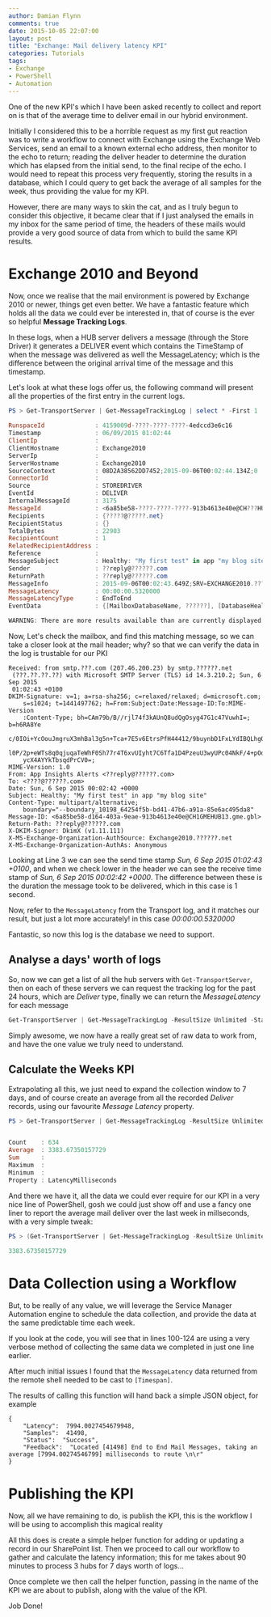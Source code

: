 ```yaml
---
author: Damian Flynn
comments: true
date: 2015-10-05 22:07:00
layout: post
title: "Exchange: Mail delivery latency KPI"
categories: Tutorials
tags:
- Exchange
- PowerShell
- Automation
---
```


One of the new KPI's which I have been asked recently to collect and report on is that of the average time to deliver email in our hybrid environment.

Initially I considered this to be a horrible request as my first gut reaction was to write a workflow to connect with Exchange using the Exchange Web Services, send an email to a known external echo address, then monitor to the echo to return; reading the deliver header to determine the duration which has elapsed from the initial send, to the final recipe of the echo. I would need to repeat this process very frequently, storing the results in a database, which I could query to get back the average of all samples for the week, thus providing the value for my KPI.

However, there are many ways to skin the cat, and as I truly begun to consider this objective, it became clear that if I just analysed the emails in my inbox for the same period of time, the headers of these mails would provide a very good source of data from which to build the same KPI results.

# Exchange 2010 and Beyond

Now, once we realise that the mail environment is powered by Exchange 2010 or newer, things get even better. We have a fantastic feature which holds all the data we could ever be interested in, that of course is the ever so helpful **Message Tracking Logs**.

In these logs, when a HUB server delivers a message (through the Store Driver) it generates a DELIVER event which contains the TimeStamp of when the message was delivered as well the MessageLatency; which is the difference between the original arrival time of the message and this timestamp.

Let's look at what these logs offer us, the following command will present all the properties of the first entry in the current logs.

```powershell
PS > Get-TransportServer | Get-MessageTrackingLog | select * -First 1

RunspaceId              : 4159009d-????-????-????-4edccd3e6c16
Timestamp               : 06/09/2015 01:02:44
ClientIp                :
ClientHostname          : Exchange2010
ServerIp                :
ServerHostname          : Exchange2010
SourceContext           : 08D2A38562DD7452;2015-09-06T00:02:44.134Z;0
ConnectorId             :
Source                  : STOREDRIVER
EventId                 : DELIVER
InternalMessageId       : 3175
MessageId               : <6a85be58-????-????-????-913b4613e40e@CH???HUB13.???.gbl>
Recipients              : {?????@?????.net}
RecipientStatus         : {}
TotalBytes              : 22903
RecipientCount          : 1
RelatedRecipientAddress :
Reference               :
MessageSubject          : Healthy: "My first test" in app "my blog site"
Sender                  : ??reply@??????.com
ReturnPath              : ??reply@??????.com
MessageInfo             : 2015-09-06T00:02:43.649Z;SRV=EXCHANGE2010.??????.net:TOTAL=0
MessageLatency          : 00:00:00.5320000
MessageLatencyType      : EndToEnd
EventData               : {[MailboxDatabaseName, ??????], [DatabaseHealth, -1]}

WARNING: There are more results available than are currently displayed. To view them, increase the value of the ResultSize parameter.
```

Now, Let's check the mailbox, and find this matching message, so we can take a closer look at the mail header; why? so that we can verify the data in the log is trustable for our PKI

```
Received: from smtp.???.com (207.46.200.23) by smtp.??????.net
 (???.??.??.??) with Microsoft SMTP Server (TLS) id 14.3.210.2; Sun, 6 Sep 2015
 01:02:43 +0100
DKIM-Signature: v=1; a=rsa-sha256; c=relaxed/relaxed; d=microsoft.com;
	s=s1024; t=1441497762; h=From:Subject:Date:Message-ID:To:MIME-Version
	:Content-Type; bh=CAm79b/B//rjl74f3kAUnQ8udQgOsyg47G1c47VuwhI=; b=h6RA8Ye
	c/0IOi+YcOouJmgruX3mhBal3g5n+Tca+7E5v6EtrsPfH44412/9buynbD1FxLYdIBQLhgQ6I
	l0P/2p+eWTs8q0qjuqaTeWhF0Sh77r4T6xvUIyht7C6Tfa1D4PzeuU3wyUPc04NkF/4+pOd5j
	ycX4AYYkTbsqdPrCV0=;
MIME-Version: 1.0
From: App Insights Alerts <??reply@??????.com>
To: <????@??????.com>
Date: Sun, 6 Sep 2015 00:02:42 +0000
Subject: Healthy: "My first test" in app "my blog site"
Content-Type: multipart/alternative;
	boundary="--boundary_10198_64254f5b-bd41-47b6-a91a-85e6ac495da8"
Message-ID: <6a85be58-d164-403a-9eae-913b4613e40e@CH1GMEHUB13.gme.gbl>
Return-Path: ??reply@??????.com
X-DKIM-Signer: DkimX (v1.11.111)
X-MS-Exchange-Organization-AuthSource: Exchange2010.??????.net
X-MS-Exchange-Organization-AuthAs: Anonymous
```
Looking at Line 3 we can see the send time stamp *Sun, 6 Sep 2015
01:02:43 +0100*, and when we check lower in the header we can see the receive time stamp of *Sun, 6 Sep 2015 00:02:42 +0000*. The difference between these is the duration the message took to be delivered, which in this case is 1 second.

Now, refer to the ```MessageLatency``` from the Transport log, and it matches our result, but just a lot more accurately! in this case *00:00:00.5320000*

Fantastic, so now this log is the database we need to support.

## Analyse a days' worth of logs

So, now we can get a list of all the hub servers with ```Get-TransportServer```, then on each of these servers we can request the tracking log for the past 24 hours, which are *Deliver* type, finally we can return the *MessageLatency* for each message

```powershell
Get-TransportServer | Get-MessageTrackingLog -ResultSize Unlimited -Start (Get-Date).AddHours(-24) -EventID DELIVER | select MessageLatency
```

Simply awesome, we now have a really great set of raw data to work from, and have the one value we truly need to understand.

## Calculate the Weeks KPI

Extrapolating all this, we just need to expand the collection window to 7 days, and of course create an average from all the recorded *Deliver* records, using our favourite *Message Latency* property.


```powershell
PS > Get-TransportServer | Get-MessageTrackingLog -ResultSize Unlimited -Start (Get-Date).AddHours(-168) -EventID DELIVER | Select @{ Label="LatencyMilliseconds"; Expression={ $($_.MessageLatency).TotalMilliseconds } } | Measure-Object -Property LatencyMilliseconds -Average


Count    : 634
Average  : 3383.67350157729
Sum      :
Maximum  :
Minimum  :
Property : LatencyMilliseconds
```

And there we have it, all the data we could ever require for our KPI in a very nice line of PowerShell, gosh we could just show off and use a fancy one liner to report the average mail deliver over the last week in millseconds, with a very simple tweak:

```powershell
PS > (Get-TransportServer | Get-MessageTrackingLog -ResultSize Unlimited -Start (Get-Date).AddHours(-168) -EventID DELIVER | Select @{ Label="LatencyMilliseconds"; Expression={ $($_.MessageLatency).TotalMilliseconds } } | Measure-Object -Property LatencyMilliseconds -Average).Average

3383.67350157729
```

# Data Collection using a Workflow

But, to be really of any value, we will leverage the Service Manager Automation engine to schedule the data collection, and provide the data at the same predictable time each week.

<code data-gist-id="322050495c32d9d6eac2" data-gist-file="Get-OnPremiseExchangeMailLatency.ps1"></code>

If you look at the code, you will see that in lines 100-124 are using a very verbose method of collecting the same data we completed in just one line earlier.

After much initial issues I found that the ```MessageLatency``` data returned from the remote shell needed to be cast to ```[Timespan]```.

The results of calling this function will hand back a simple JSON object, for example
```
{
    "Latency":  7994.0027454679948,
    "Samples":  41498,
    "Status":  "Success",
    "Feedback":  "Located [41498] End to End Mail Messages, taking an average [7994.00274546799] milliseconds to route \n\r"
}
```

# Publishing the KPI

Now, all we have remaining to do, is publish the KPI, this is the workflow I will be using to accomplish this magical reality

<code data-gist-id="322050495c32d9d6eac2" data-gist-file="Post-DashboardMailDeliveryTime.ps1"></code>

All this does is create a simple helper function for adding or updating a record in our SharePoint list. Then we proceed to call our workflow to gather and calculate the latency information; this for me takes about 90 minutes to process 3 hubs for 7 days worth of logs...

Once complete we then call the helper function, passing in the name of the KPI we are about to publish, along with the value of the KPI.

Job Done!
